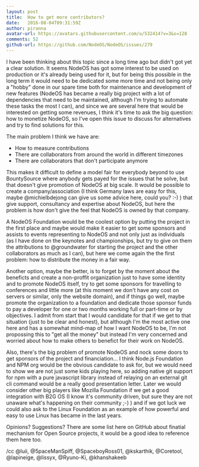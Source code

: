 ```yaml
---
layout: post
title:  How to get more contributors?
date:   2016-08-04T09:31:59Z
author: piranna
avatar-url: https://avatars.githubusercontent.com/u/532414?v=3&s=128
comments: 52
github-url: https://github.com/NodeOS/NodeOS/issues/279
---
```

I have been thinking about this topic since a long time ago but didn't got yet a clear solution. It seems NodeOS has got some interest to be used on production or it's already being used for it, but for being this possible in the long term it would need to be dedicated some more time and not being only a "hobby" done in our spare time both for maintenance and development of new features (NodeOS has became a really big project with a lot of dependencies that need to be maintained, although I'm trying to automate these tasks the most I can), and since we are several here that would be interested on getting some revenues, I think it's time to ask the big question: how to monetize NodeOS, so I've open this issue to discuss for alternatives and try to find solutions for this.

The main problem I think we have are:
- How to measure contributions
- There are collaborators from around the world in different timezones
- There are collaborators that don't participate anymore

This makes it difficult to define a model fair for everybody beyond to use BountySource where anybody gets payed for the issues that he solve, but that doesn't give promotion of NodeOS at big scale. It would be possible to create a company/association (I think Germany laws are easy for this, maybe @michielbdejong can give us some advice here, could you? :-) ) that give support, consultancy and expertise about NodeOS, but here the problem is how don't give the feel that NodeOS is owned by that company.

A NodeOS Foundation would be the coolest option by putting the project in the first place and maybe would make it easier to get some sponsors and assists to events representing to NodeOS and not only just as individuals (as I have done on the keynotes and championships, but try to give on them the attributions to @groundwater for starting the project and the other collaborators as much as I can), but here we come again the the first problem: how to distribute the money in a fair way.

Another option, maybe the better, is to forget by the moment about the beneficts and create a non-proffit organization just to have some identity and to promote NodeOS itself, try to get some sponsors for travelling to conferences and little more (at this moment we don't have any cost on servers or similar, only the website domain), and if things go well, maybe promote the organization to a foundation and dedicate those sponsor funds to pay a developer for one or two months working full or part-time or by objectives. I admit from start that I would candidate for that if we get to that situation (just to be clear and honest), but although I'm the most active one here and has a somewhat mind-map of how I want NodeOS to be, I'm not propossing this to "get all the money" but instead I'm very concerned and worried about how to make others to benefict for their work on NodeOS.

Also, there's the big problem of promote NodeOS and nock some doors to get sponsors of the project and financiation... I think Node.js Foundation and NPM org would be the obvious candidate to ask for, but we would need to show we are not just some kids playing here, so adding native git support for npm with a pure javascript library instead of relaying on an external git cli command would be a really good presentation letter. Later we would consider other big players like Mozilla Foundation if we get a good integration with B2G OS (I know it's community driven, but sure they are not unaware what's happening on their community ;-) ) and if we got luck we could also ask to the Linux Foundation as an example of how powerful and easy to use Linux has became in the last years.

Opinions? Suggestions? There are some list here on GitHub about finatial mechanism for Open Source projects, it would be a good idea to reference them here too.

/cc @luii, @5paceManSpiff, @SpaceboyRoss01, @kskarthik, @Coretool, @lapineige, @lissyx, @Ryuno-Ki, @khanshakeeb

